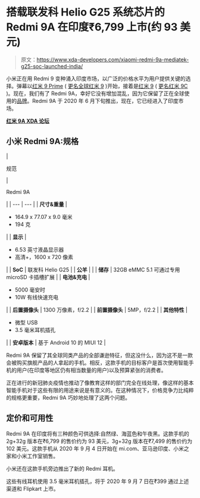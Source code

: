 # 搭载联发科 Helio G25 系统芯片的 Redmi 9A 在印度₹6,799 上市(约 93 美元)

> 原文：<https://www.xda-developers.com/xiaomi-redmi-9a-mediatek-g25-soc-launched-india/>

小米正在用 Redmi 9 变种涌入印度市场，以广泛的价格水平为用户提供关键的选择。弹幕以[红米 9 Prime](https://www.xda-developers.com/xiaomi-redmi-9-prime-mediatek-helio-g80-india-launch/) ( [更名全球红米 9](https://www.xda-developers.com/xiaomi-redmi-9-launched-spain/) )开始，接着是[红米 9](https://www.xda-developers.com/xiaomi-redmi-9-mediatek-helio-g35-5000mah-battery-launched-india/) ( [更名红米 9C](https://www.xda-developers.com/redmi-9a-redmi-9c-launch-big-batteries-notched-displays-mediatek-processors/) )。现在，我们有了 Redmi 9A，幸好它没有增加混乱，因为它保留了正在全球使用的[品牌](https://www.xda-developers.com/redmi-9a-redmi-9c-launch-big-batteries-notched-displays-mediatek-processors/)。Redmi 9A 于 2020 年 6 月下旬推出，现在，它已经进入了印度市场。

**[红米 9A XDA 论坛](https://forum.xda-developers.com/redmi-9a)**

## 小米 Redmi 9A:规格

| 

规范

 | 

Redmi 9A

 |
| --- | --- |
| **尺寸&重量** | 

*   164.9 x 77.07 x 9.0 毫米
*   194 克

 |
| **显示** | 

*   6.53 英寸液晶显示器
*   高清+，1600 x 720 像素

 |
| **SoC** | 联发科 Helio G25 |
| **公羊** |  |
| **储存** | 32GB eMMC 5.1 可通过专用 microSD 卡插槽扩展 |
| **电池&充电** | 

*   5000 毫安时
*   10W 有线快速充电

 |
| **后置摄像头** | 1300 万像素，f/2.2 |
| **前置摄像头** | 5MP，f/2.2 |
| **其他特性** | 

*   微型 USB
*   3.5 毫米耳机插孔

 |
| **安卓版本** | 基于 Android 10 的 MIUI 12 |

Redmi 9A 保留了其全球同类产品的全部谦逊特征，但这没什么，因为这不是一款会被购买旗舰产品的人拿起的手机。相反，这款手机的目标客户是首次使用智能手机的用户(在印度等地区仍有相当数量的用户)以及预算紧张的消费者。

正在进行的新冠肺炎疫情也推动了像教育这样的部门完全在线处理，像这样的基本智能手机对于这些有限的用途来说是有意义的。在这种情况下，价格竞争力比纯粹的规格更重要，Redmi 9A 巧妙地处理了这两个问题。

## 定价和可用性

Redmi 9A 在印度将有三种颜色可供选择:自然绿、海蓝色和午夜黑。这款手机的 2g+32g 版本在₹6,799 的售价约为 93 美元，3g+32g 版本在₹7,499 的售价约为 102 美元。这款手机从 2020 年 9 月 4 日开始在 mi.com、亚马逊印度、小米之家和小米工作室销售。

小米还在这款手机旁边推出了新的 Redmi 耳机。

这些有线耳机使用 3.5 毫米耳机插孔，将于 2020 年 9 月 7 日在₹399 通过上述渠道和 Flipkart 上市。